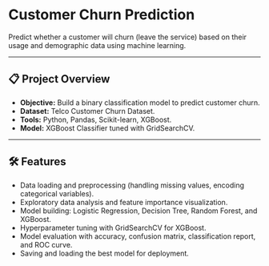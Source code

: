 # Customer Churn Prediction

Predict whether a customer will churn (leave the service) based on their usage and demographic data using machine learning.

---

## 📋 Project Overview

- **Objective:** Build a binary classification model to predict customer churn.
- **Dataset:** Telco Customer Churn Dataset.
- **Tools:** Python, Pandas, Scikit-learn, XGBoost.
- **Model:** XGBoost Classifier tuned with GridSearchCV.

---

## 🛠️ Features

- Data loading and preprocessing (handling missing values, encoding categorical variables).
- Exploratory data analysis and feature importance visualization.
- Model building: Logistic Regression, Decision Tree, Random Forest, and XGBoost.
- Hyperparameter tuning with GridSearchCV for XGBoost.
- Model evaluation with accuracy, confusion matrix, classification report, and ROC curve.
- Saving and loading the best model for deployment.
